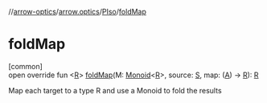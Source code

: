 //[arrow-optics](../../../index.md)/[arrow.optics](../index.md)/[PIso](index.md)/[foldMap](fold-map.md)

# foldMap

[common]\
open override fun &lt;[R](fold-map.md)&gt; [foldMap](fold-map.md)(M: [Monoid](../../../../arrow-core/arrow-core/arrow.typeclasses/-monoid/index.md)&lt;[R](fold-map.md)&gt;, source: [S](index.md), map: ([A](index.md)) -&gt; [R](fold-map.md)): [R](fold-map.md)

Map each target to a type R and use a Monoid to fold the results
